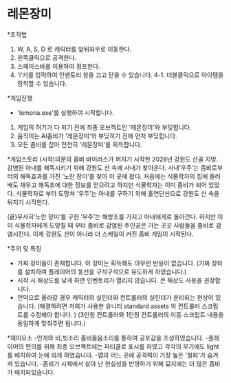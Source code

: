 # 레몬장미

*조작법
1. W, A, S, D 로 캐릭터를 앞뒤좌우로 이동한다.
2. 왼쪽클릭으로 공격한다.
3. 스페이스바를 이용하여 점프한다.
4. 'i'키를 입력하여 인벤토리 창을 끄고 닫을 수 있습니다.
4-1. 더블클릭으로 아이템을 장착할 수 있습니다.



*게임진행
- 'lemona.exe'를 실행하여 시작합니다.
1. 게임의 허기가 다 되기 전에 최종 오브젝트인 '레몬장미'와 부딪힙니다.
2. 움직이는 AI좀비가 '레몬장미'와 부딪히기 전에 먼저 부딪힙니다.
3. 모든 좀비를 잡아 천천히 '레몬장미'를 획득합니다. 



*게임스토리
(시작)의문의 좀비 바이러스가 퍼지기 시작한 2028년 강원도 산골 지방. 감염된 아내를 해독시키기 위해 강원도 산 속에 사내가 찾아온다.
사내‘우주’는 좀비로부터의 해독효과를 가진 ‘노란 장미’를 찾아 이 곳에 왔다.
처음에는 식물학자의 집에 들러 배도 채우고 해독초에 대한 정보를 얻으려고 하지만
식물학자는 이미 좀비가 되어 있었다.
식물학자로 부터 도망쳐 '우주'는 아내를 구하기 위해 홀연단신으로 강원도 산 속을 뒤지기 시작한다.

(끝)무사히‘노란 장미’를 구한 ‘우주’는 해방초를 가지고 아내에게로 돌아간다.
하지만 이미 식물학자에게 도망칠 때 부터 좀비로 감염된 주인공은 가는 곳곳 사람들을 좀비로 감염시킨다.
이제 강원도 산이 아니라 더 스케일이 커진 좀비 게임이 시작된다.



*주의 및 특징
- 가짜 장미들이 존재합니다. 이 장미는 획득해도 아무런 반응이 없습니다.
	(가짜 장미를 설치하여 플레이어의 동선을 구석구석으로 유도하게 하였습니다.)
- 시작 시 해상도를 낮게 하면 인벤토리가 열리지 않습니다. 큰 해상도 사용을 권장합니다.
- 언덕으로 올라갈 경우 캐릭터의 실린더와 컨트롤러의 실린더가 분리되는 현상이 있습니다.
	(해결하려면 저희가 사용한 유니티 standard assets 의 컨트롤러 스크립트를 수정해야 합니다. )
	(3인칭 컨트롤러와 1인칭 컨트롤러의 이동 스크립트 내용을 동일하게 맞춰주면 됩니다.)


*재미요소
-안개와 비,빗소리 좀비울음소리를 통하여 공포감을 조성하였습니다.
-플레이어의 편의를 위해 최종 오브젝트에는 파티클로 표시를 하였고 각각의 무기에도 light를 배치하여 눈에 띄게 하였습니다.
-맵의 어느 곳에 공격력이 가장 높은 '철퇴'가 숨겨져 있습니다.
-좀비가 시체에서 살아 난 현실성을 반영하기 위해 묘지에는 더 많은 좀비가 배치되있습니다.
